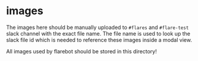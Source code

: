 # images

The images here should be manually uploaded to `#flares` and `#flare-test` slack channel with the exact file name. The file name is used to look up the slack file id which is needed to reference these images inside a modal view.

All images used by flarebot should be stored in this directory!
